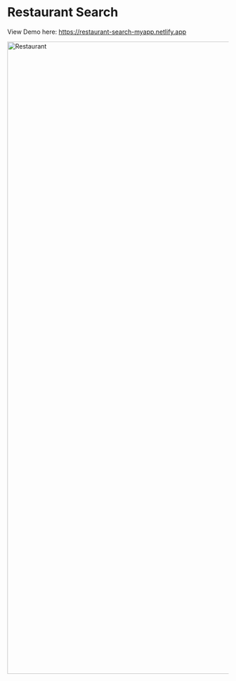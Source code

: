 # Restaurant Search

View Demo here: https://restaurant-search-myapp.netlify.app


<img width="1438" alt="Restaurant" src="https://user-images.githubusercontent.com/61277579/134711845-2bae9c75-f49b-415d-8d76-cab2a4850c34.png">
